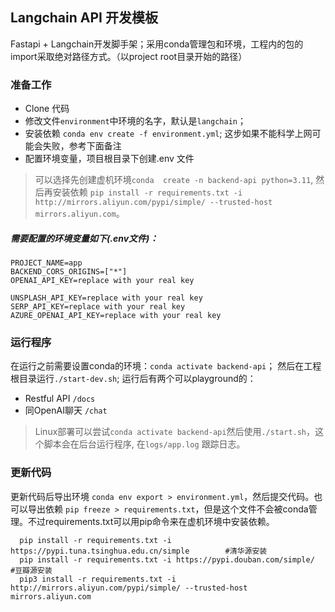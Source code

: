 ## Langchain API 开发模板
Fastapi + Langchain开发脚手架；采用conda管理包和环境，工程内的包的import采取绝对路径方式。（以project root目录开始的路径）

### 准备工作
 - Clone 代码
 - 修改文件`environment`中环境的名字，默认是`langchain`； 
 - 安装依赖 `conda env create -f environment.yml`; 这步如果不能科学上网可能会失败，参考下面备注
 - 配置环境变量，项目根目录下创建.env 文件

> 可以选择先创建虚机环境`conda  create -n backend-api python=3.11`, 然后再安装依赖 `pip install -r requirements.txt -i http://mirrors.aliyun.com/pypi/simple/ --trusted-host mirrors.aliyun.com`。 

##### 需要配置的环境变量如下(.env文件)：
```properties
PROJECT_NAME=app
BACKEND_CORS_ORIGINS=["*"]
OPENAI_API_KEY=replace with your real key

UNSPLASH_API_KEY=replace with your real key
SERP_API_KEY=replace with your real key
AZURE_OPENAI_API_KEY=replace with your real key
```

### 运行程序
在运行之前需要设置conda的环境：`conda activate backend-api`； 然后在工程根目录运行`./start-dev.sh`; 运行后有两个可以playground的：
- Restful API `/docs`
- 同OpenAI聊天 `/chat`
> Linux部署可以尝试`conda activate backend-api`然后使用`./start.sh`，这个脚本会在后台运行程序, 在`logs/app.log` 跟踪日志。

### 更新代码
更新代码后导出环境 `conda env export > environment.yml`，然后提交代码。也可以导出依赖 `pip freeze > requirements.txt`，但是这个文件不会被conda管理。不过requirements.txt可以用pip命令来在虚机环境中安装依赖。
```
  pip install -r requirements.txt -i https://pypi.tuna.tsinghua.edu.cn/simple        #清华源安装
  pip install -r requirements.txt -i https://pypi.douban.com/simple/        #豆瓣源安装
  pip3 install -r requirements.txt -i http://mirrors.aliyun.com/pypi/simple/ --trusted-host mirrors.aliyun.com
```
